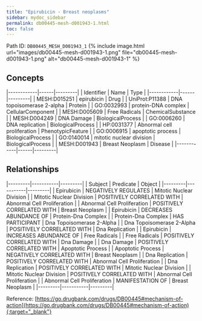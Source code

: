 ```yaml
---
title: "Epirubicin - Breast neoplasms"
sidebar: mydoc_sidebar
permalink: db00445-mesh-d001943-1.html
toc: false 
---
```



Path ID: `DB00445_MESH_D001943_1`
{% include image.html url="images/db00445-mesh-d001943-1.png" file="db00445-mesh-d001943-1.png" alt="db00445-mesh-d001943-1" %}

## Concepts

|------------|------|---------|
| Identifier | Name | Type    |
|------------|------|---------|
| MESH:D015251 | epirubicin | Drug |
| UniProt:P11388 | DNA topoisomerase 2-alpha | Protein |
| GO:0032993 | protein-DNA complex | CellularComponent |
| MESH:D005609 | Free Radicals | ChemicalSubstance |
| MESH:D004249 | DNA Damage | BiologicalProcess |
| GO:0006260 | DNA replication | BiologicalProcess |
| HP:0031377 | Abnormal cell proliferation | PhenotypicFeature |
| GO:0006915 | apoptotic process | BiologicalProcess |
| GO:0140014 | mitotic nuclear division | BiologicalProcess |
| MESH:D001943 | Breast Neoplasm | Disease |
|------------|------|---------|

## Relationships

|---------|-----------|---------|
| Subject | Predicate | Object  |
|---------|-----------|---------|
| Epirubicin | NEGATIVELY REGULATES | Mitotic Nuclear Division |
| Mitotic Nuclear Division | POSITIVELY CORRELATED WITH | Abnormal Cell Proliferation |
| Abnormal Cell Proliferation | POSITIVELY CORRELATED WITH | Breast Neoplasm |
| Epirubicin | DECREASES ABUNDANCE OF | Protein-Dna Complex |
| Protein-Dna Complex | HAS PARTICIPANT | Dna Topoisomerase 2-Alpha |
| Dna Topoisomerase 2-Alpha | POSITIVELY CORRELATED WITH | Dna Replication |
| Epirubicin | INCREASES ABUNDANCE OF | Free Radicals |
| Free Radicals | POSITIVELY CORRELATED WITH | Dna Damage |
| Dna Damage | POSITIVELY CORRELATED WITH | Apoptotic Process |
| Apoptotic Process | NEGATIVELY CORRELATED WITH | Breast Neoplasm |
| Dna Replication | POSITIVELY CORRELATED WITH | Abnormal Cell Proliferation |
| Dna Replication | POSITIVELY CORRELATED WITH | Mitotic Nuclear Division |
| Mitotic Nuclear Division | POSITIVELY CORRELATED WITH | Abnormal Cell Proliferation |
| Abnormal Cell Proliferation | MANIFESTATION OF | Breast Neoplasm |
|---------|-----------|---------|

Reference: [https://go.drugbank.com/drugs/DB00445#mechanism-of-action](https://go.drugbank.com/drugs/DB00445#mechanism-of-action){:target="_blank"}
